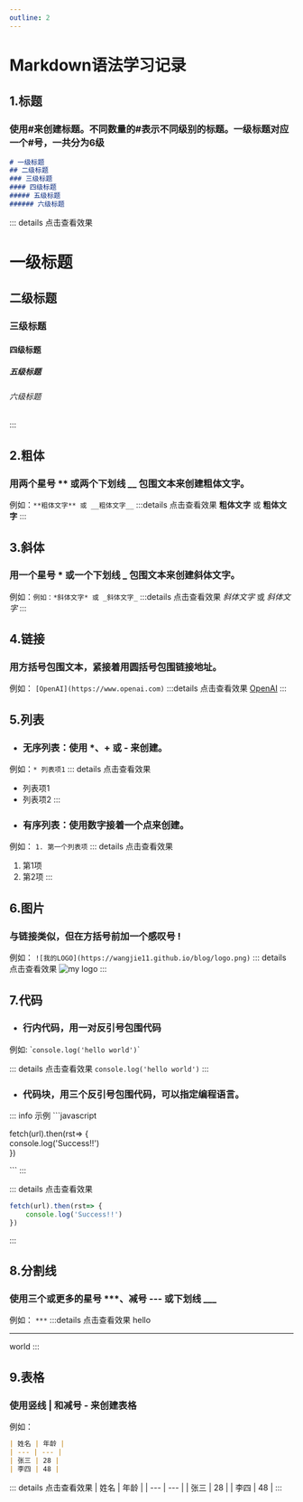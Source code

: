 ```yaml
---
outline: 2
---
```

# Markdown语法学习记录

## 1.标题
### 使用#来创建标题。不同数量的#表示不同级别的标题。一级标题对应一个#号，一共分为6级

```md
# 一级标题
## 二级标题
### 三级标题
#### 四级标题
##### 五级标题
###### 六级标题
```
::: details 点击查看效果
# 一级标题
## 二级标题
### 三级标题
#### 四级标题
##### 五级标题
###### 六级标题
:::

## 2.粗体
### 用两个星号 ** 或两个下划线 __ 包围文本来创建粗体文字。
例如：`**粗体文字** 或 __粗体文字__`
:::details 点击查看效果
**粗体文字** 或 __粗体文字__
:::

## 3.斜体
### 用一个星号 * 或一个下划线 _ 包围文本来创建斜体文字。
例如：`例如：*斜体文字* 或 _斜体文字_`
:::details 点击查看效果
*斜体文字* 或 _斜体文字_
:::

## 4.链接
### 用方括号包围文本，紧接着用圆括号包围链接地址。
例如： `[OpenAI](https://www.openai.com)`
:::details 点击查看效果
[OpenAI](https://www.openai.com)
:::

## 5.列表
* ### 无序列表：使用 *、+ 或 - 来创建。
例如：`* 列表项1`
::: details 点击查看效果
* 列表项1
* 列表项2
:::
* ### 有序列表：使用数字接着一个点来创建。
例如： `1. 第一个列表项`
::: details 点击查看效果
1. 第1项
2. 第2项
:::

## 6.图片
### 与链接类似，但在方括号前加一个感叹号 !
例如： `![我的LOGO](https://wangjie11.github.io/blog/logo.png)`
::: details 点击查看效果
![my logo](https://wangjie11.github.io/blog/logo.png)
:::

## 7.代码
* ### 行内代码，用一对反引号包围代码
例如: \``console.log('hello world')`\`
<!-- ```md
`console.log('hello world')`
``` -->
::: details 点击查看效果
`console.log('hello world')`
:::
* ### 代码块，用三个反引号包围代码，可以指定编程语言。
::: info 示例
\`\`\`javascript

fetch(url).then(rst=> {
    \
    console.log('Success!!')
    \
})

\`\`\`
:::

::: details 点击查看效果
```javascript
fetch(url).then(rst=> {
    console.log('Success!!')
})
```
:::

## 8.分割线
### 使用三个或更多的星号 ***、减号 --- 或下划线 ___

例如： `***`
:::details 点击查看效果
hello
***
world
:::

## 9.表格
### 使用竖线 | 和减号 - 来创建表格

例如：
```md
| 姓名 | 年龄 |
| --- | --- |
| 张三 | 28 |
| 李四 | 48 |
```
::: details 点击查看效果
| 姓名 | 年龄 |
| --- | --- |
| 张三 | 28 |
| 李四 | 48 |
:::